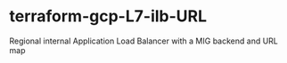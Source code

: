 # terraform-gcp-L7-ilb-URL
Regional internal Application Load Balancer with a MIG backend and URL map
